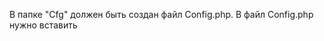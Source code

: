 В папке "Cfg" должен быть создан файл Config.php.
В файл Config.php нужно вставить
<?php

    namespace Cfg;

    abstract class Config
    {
        /**
         * @var string
         */
        protected $server = ""; //Сервер
        protected $user = ""; //Пользователь
        protected $db_password = ""; //Пароль от базы данных
        protected $db_name = ""; //Имя базы данных
    }
    ?>
    
